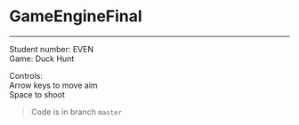 # GameEngineFinal
---
Student number: EVEN\
Game: Duck Hunt

Controls:\
Arrow keys to move aim\
Space to shoot


> Code is in branch `master`
